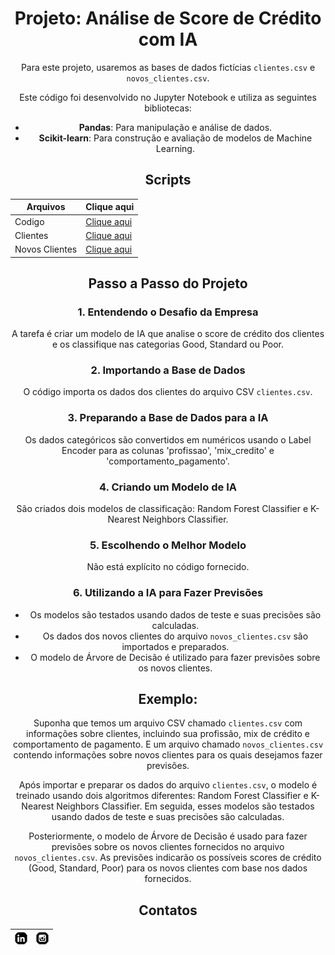 <div align=center>

# Projeto: Análise de Score de Crédito com IA

Para este projeto, usaremos as bases de dados fictícias `clientes.csv` e `novos_clientes.csv`.

Este código foi desenvolvido no Jupyter Notebook e utiliza as seguintes bibliotecas:

- **Pandas**: Para manipulação e análise de dados.
- **Scikit-learn**: Para construção e avaliação de modelos de Machine Learning.

## Scripts


|Arquivos   |Clique aqui|
|-----------|-----------|
|Codigo     |[Clique aqui](/codigo.ipynb)|
|Clientes   |[Clique aqui](/clientes.csv)|
|Novos Clientes     |[Clique aqui](/novos_clientes.csv)|


<div align=center>

## Passo a Passo do Projeto

### 1. Entendendo o Desafio da Empresa

A tarefa é criar um modelo de IA que analise o score de crédito dos clientes e os classifique nas categorias Good, Standard ou Poor.

### 2. Importando a Base de Dados

O código importa os dados dos clientes do arquivo CSV `clientes.csv`.

### 3. Preparando a Base de Dados para a IA

Os dados categóricos são convertidos em numéricos usando o Label Encoder para as colunas 'profissao', 'mix_credito' e 'comportamento_pagamento'.

### 4. Criando um Modelo de IA

São criados dois modelos de classificação: Random Forest Classifier e K-Nearest Neighbors Classifier.

### 5. Escolhendo o Melhor Modelo

Não está explícito no código fornecido.

### 6. Utilizando a IA para Fazer Previsões

- Os modelos são testados usando dados de teste e suas precisões são calculadas.
- Os dados dos novos clientes do arquivo `novos_clientes.csv` são importados e preparados.
- O modelo de Árvore de Decisão é utilizado para fazer previsões sobre os novos clientes.

## Exemplo:

Suponha que temos um arquivo CSV chamado `clientes.csv` com informações sobre clientes, incluindo sua profissão, mix de crédito e comportamento de pagamento. E um arquivo chamado `novos_clientes.csv` contendo informações sobre novos clientes para os quais desejamos fazer previsões.

Após importar e preparar os dados do arquivo `clientes.csv`, o modelo é treinado usando dois algoritmos diferentes: Random Forest Classifier e K-Nearest Neighbors Classifier. Em seguida, esses modelos são testados usando dados de teste e suas precisões são calculadas.

Posteriormente, o modelo de Árvore de Decisão é usado para fazer previsões sobre os novos clientes fornecidos no arquivo `novos_clientes.csv`. As previsões indicarão os possíveis scores de crédito (Good, Standard, Poor) para os novos clientes com base nos dados fornecidos.

</div>

<div align=center>


## Contatos

|  [![Linkedin](/1_img/icone-linkedin.png)](https://www.linkedin.com/in/igor-ferreira-desenvolvedor/)| [![Instagram](/1_img/icone-instagram.png)](https://www.instagram.com/igoh_araujo/) 
|-----------|-----------|

</div>
